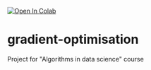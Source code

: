 [![Open In Colab](https://colab.research.google.com/assets/colab-badge.svg)](https://colab.research.google.com/github/knigawkl/gradient-optimisation/blob/main/GradientOptimisationKopyt.ipynb)

# gradient-optimisation
Project for "Algorithms in data science" course

